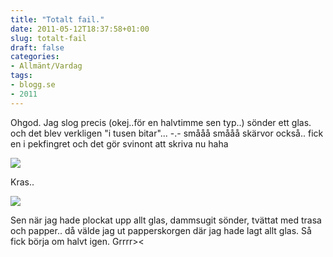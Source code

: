 ```yaml
---
title: "Totalt fail."
date: 2011-05-12T18:37:58+01:00
slug: totalt-fail
draft: false
categories:
- Allmänt/Vardag
tags:
- blogg.se
- 2011
---
```

Ohgod. Jag slog precis (okej..för en halvtimme sen typ..) sönder ett glas. och det blev verkligen "i tusen bitar"... -.- smååå smååå skärvor också.. fick en i pekfingret och det gör svinont att skriva nu haha  
  
  
  
![](/assets/images/blogg.se/dsc02862_147567828.jpg)  
  
  
Kras..  
  
  
![](https://cdn3.cdnme.se/cdn/9-1/701517/images/2011/dsc02863_147568087.jpg)  
  
  
Sen när jag hade plockat upp allt glas, dammsugit sönder, tvättat med trasa och papper.. då välde jag ut papperskorgen där jag hade lagt allt glas. Så fick börja om halvt igen. Grrrr><